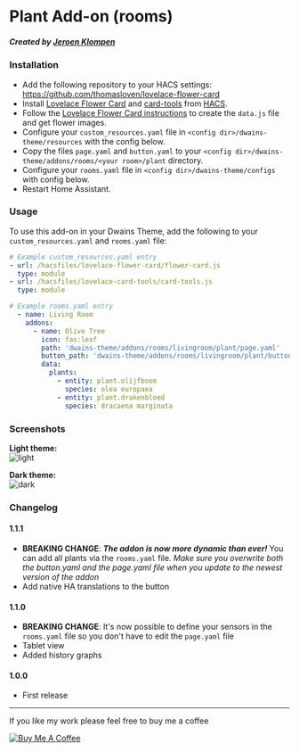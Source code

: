 # Plant Add-on (rooms)
##### Created by [Jeroen Klompen](https://github.com/klumpke/)


### Installation
- Add the following repository to your HACS settings: https://github.com/thomasloven/lovelace-flower-card
- Install [Lovelace Flower Card](https://github.com/thomasloven/lovelace-flower-card) and [card-tools](https://github.com/thomasloven/lovelace-card-tools) from [HACS](https://hacs.xyz).
- Follow the [Lovelace Flower Card instructions](https://github.com/thomasloven/lovelace-flower-card#instructions) to create the `data.js` file and get flower images.
- Configure your `custom_resources.yaml` file in `<config dir>/dwains-theme/resources` with the config below.
- Copy the files `page.yaml` and `button.yaml` to your `<config dir>/dwains-theme/addons/rooms/<your room>/plant` directory.
- Configure your `rooms.yaml` file in `<config dir>/dwains-theme/configs` with config below.
- Restart Home Assistant.


### Usage
To use this add-on in your Dwains Theme, add the following to your `custom_resources.yaml` and `rooms.yaml` file:
```yaml
# Example custom_resources.yaml entry
- url: /hacsfiles/lovelace-flower-card/flower-card.js
  type: module
- url: /hacsfiles/lovelace-card-tools/card-tools.js
  type: module
```

```yaml
# Example rooms.yaml entry
  - name: Living Room
    addons:
      - name: Olive Tree
        icon: fas:leaf
        path: 'dwains-theme/addons/rooms/livingroom/plant/page.yaml'
        button_path: 'dwains-theme/addons/rooms/livingroom/plant/button.yaml'
        data:
          plants:
            - entity: plant.olijfboom
              species: olea europaea
            - entity: plant.drakenbloed
              species: dracaena marginata
```

### Screenshots
**Light theme:**<br>
![light](https://github.com/Klumpke/dwains-theme-addons/blob/master/rooms/plant/.github/screenshots/light.png "Light")

**Dark theme:**<br>
![dark](https://github.com/Klumpke/dwains-theme-addons/blob/master/rooms/plant/.github/screenshots/dark.png "Dark")


### Changelog
#### 1.1.1
- **BREAKING CHANGE**: ***The addon is now more dynamic than ever!*** You can add all plants via the `rooms.yaml` file. *Make sure you overwrite both the button.yaml and the page.yaml file when you update to the newest version of the addon*
- Add native HA translations to the button
#### 1.1.0
- **BREAKING CHANGE**: It's now possible to define your sensors in the `rooms.yaml` file so you don't have to edit the `page.yaml` file
- Tablet view
- Added history graphs
#### 1.0.0
- First release

---

If you like my work please feel free to buy me a coffee

<a href="https://www.buymeacoffee.com/klumpke" target="_blank"><img src="https://www.buymeacoffee.com/assets/img/custom_images/white_img.png" alt="Buy Me A Coffee"></a>